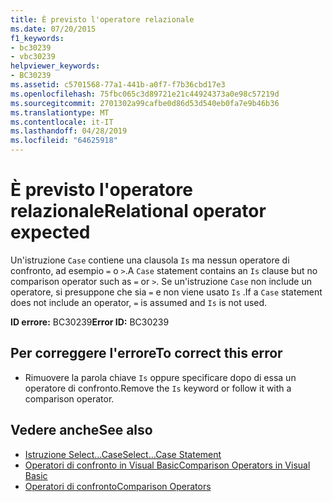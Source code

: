 ```yaml
---
title: È previsto l'operatore relazionale
ms.date: 07/20/2015
f1_keywords:
- bc30239
- vbc30239
helpviewer_keywords:
- BC30239
ms.assetid: c5701568-77a1-441b-a0f7-f7b36cbd17e3
ms.openlocfilehash: 75fbc065c3d89721e21c44924373a0e98c57219d
ms.sourcegitcommit: 2701302a99cafbe0d86d53d540eb0fa7e9b46b36
ms.translationtype: MT
ms.contentlocale: it-IT
ms.lasthandoff: 04/28/2019
ms.locfileid: "64625918"
---
```

# <a name="relational-operator-expected"></a><span data-ttu-id="e64e8-102">È previsto l'operatore relazionale</span><span class="sxs-lookup"><span data-stu-id="e64e8-102">Relational operator expected</span></span>
<span data-ttu-id="e64e8-103">Un'istruzione `Case` contiene una clausola `Is` ma nessun operatore di confronto, ad esempio `=` o `>`.</span><span class="sxs-lookup"><span data-stu-id="e64e8-103">A `Case` statement contains an `Is` clause but no comparison operator such as `=` or `>`.</span></span> <span data-ttu-id="e64e8-104">Se un'istruzione `Case` non include un operatore, si presuppone che sia `=` e non viene usato `Is` .</span><span class="sxs-lookup"><span data-stu-id="e64e8-104">If a `Case` statement does not include an operator, `=` is assumed and `Is` is not used.</span></span>  
  
 <span data-ttu-id="e64e8-105">**ID errore:** BC30239</span><span class="sxs-lookup"><span data-stu-id="e64e8-105">**Error ID:** BC30239</span></span>  
  
## <a name="to-correct-this-error"></a><span data-ttu-id="e64e8-106">Per correggere l'errore</span><span class="sxs-lookup"><span data-stu-id="e64e8-106">To correct this error</span></span>  
  
- <span data-ttu-id="e64e8-107">Rimuovere la parola chiave `Is` oppure specificare dopo di essa un operatore di confronto.</span><span class="sxs-lookup"><span data-stu-id="e64e8-107">Remove the `Is` keyword or follow it with a comparison operator.</span></span>  
  
## <a name="see-also"></a><span data-ttu-id="e64e8-108">Vedere anche</span><span class="sxs-lookup"><span data-stu-id="e64e8-108">See also</span></span>

- [<span data-ttu-id="e64e8-109">Istruzione Select...Case</span><span class="sxs-lookup"><span data-stu-id="e64e8-109">Select...Case Statement</span></span>](../../visual-basic/language-reference/statements/select-case-statement.md)
- [<span data-ttu-id="e64e8-110">Operatori di confronto in Visual Basic</span><span class="sxs-lookup"><span data-stu-id="e64e8-110">Comparison Operators in Visual Basic</span></span>](../../visual-basic/programming-guide/language-features/operators-and-expressions/comparison-operators.md)
- [<span data-ttu-id="e64e8-111">Operatori di confronto</span><span class="sxs-lookup"><span data-stu-id="e64e8-111">Comparison Operators</span></span>](../../visual-basic/language-reference/operators/comparison-operators.md)
